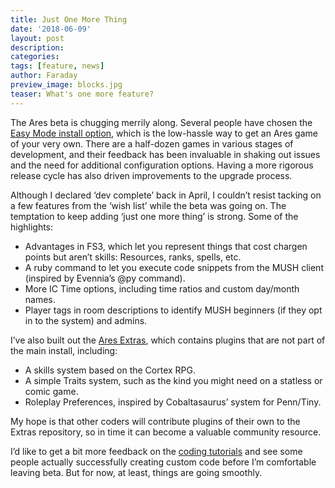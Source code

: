 ```yaml
---
title: Just One More Thing
date: '2018-06-09'
layout: post
description:
categories:
tags: [feature, news]
author: Faraday
preview_image: blocks.jpg
teaser: What's one more feature?
---
```


The Ares beta is chugging merrily along. Several people have chosen the [Easy Mode install option](https://aresmush.com/tutorials/install), which is the low-hassle way to get an Ares game of your very own. There are a half-dozen games in various stages of development, and their feedback has been invaluable in shaking out issues and the need for additional configuration options. Having a more rigorous release cycle has also driven improvements to the upgrade process.

Although I declared ‘dev complete’ back in April, I couldn’t resist tacking on a few features from the ‘wish list’ while the beta was going on. The temptation to keep adding ‘just one more thing’ is strong. Some of the highlights:

* Advantages in FS3, which let you represent things that cost chargen points but aren’t skills: Resources, ranks, spells, etc.
* A ruby command to let you execute code snippets from the MUSH client (inspired by Evennia’s @py command).
* More IC Time options, including time ratios and custom day/month names.
* Player tags in room descriptions to identify MUSH beginners (if they opt in to the system) and admins.

I’ve also built out the [Ares Extras](https://arescentral.aresmush.com/plugins), which contains plugins that are not part of the main install, including:

* A skills system based on the Cortex RPG.
* A simple Traits system, such as the kind you might need on a statless or comic game.
* Roleplay Preferences, inspired by Cobaltasaurus’ system for Penn/Tiny.

My hope is that other coders will contribute plugins of their own to the Extras repository, so in time it can become a valuable community resource.

I’d like to get a bit more feedback on the [coding tutorials](https://aresmush.com/tutorials/code/) and see some people actually successfully creating custom code before I’m comfortable leaving beta. But for now, at least, things are going smoothly.